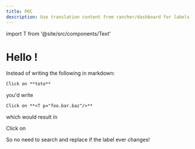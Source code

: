 ```yaml
---
title: POC 
description: Use translation content from rancher/dashboard for labels in the docs.
---
```


import T from '@site/src/components/Text'

# Hello <T p="foo.bar.baz"/>!

Instead of writing the following in markdown:

```markdown
Click on **toto**
```

you'd write

```markdown
Click on **<T p="foo.bar.baz"/>**
```

which would result in

Click on **<T p="foo.bar.baz"/>**

So no need to search and replace if the label ever changes!
